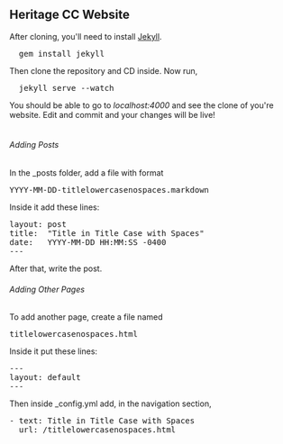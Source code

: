 <h2>Heritage CC Website</h2>
After cloning, you'll need to install <a href=http://jekyllrb.com>Jekyll</a>.
<pre>  gem install jekyll</pre>
Then clone the repository and CD inside. Now run,
<pre>  jekyll serve --watch</pre>
You should be able to go to <i>localhost:4000</i> and see the clone of you're website. Edit and commit and your changes will be live!
<br><br>
<h6>Adding Posts</h6>
In the _posts folder, add a file with format <pre>YYYY-MM-DD-titlelowercasenospaces.markdown</pre> Inside it add these lines:
<pre>
layout: post
title:  "Title in Title Case with Spaces"
date:   YYYY-MM-DD HH:MM:SS -0400
---
</pre>
After that, write the post.
<h6>Adding Other Pages</h6>
To add another page, create a file named <pre>titlelowercasenospaces.html</pre> Inside it put these lines:<pre>---
layout: default
---</pre>
Then inside _config.yml add, in the navigation section, <pre>
- text: Title in Title Case with Spaces
  url: /titlelowercasenospaces.html
</pre>

